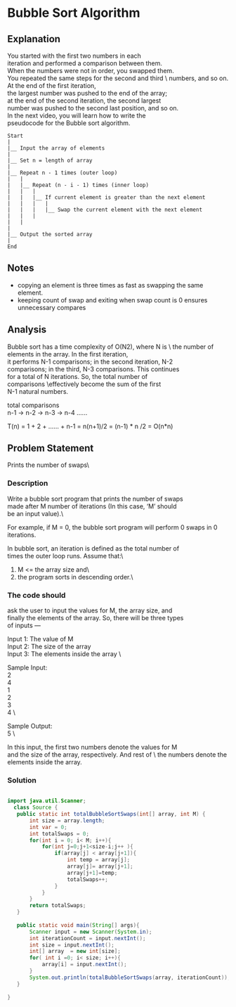 # Bubble Sort Algorithm

## Explanation

You started with the first two numbers in each \
iteration and performed a comparison between them. \
When the numbers were not in order, you swapped them. \
You repeated the same steps for the second and third \ 
numbers, and so on. At the end of the first iteration, \
the largest number was pushed to the end of the array; \
at the end of the second iteration, the second largest \
number was pushed to the second last position, and so on. \
In the next video, you will learn how to write the \
pseudocode for the Bubble sort algorithm.

```flow
Start
|
|__ Input the array of elements
|
|__ Set n = length of array
|
|__ Repeat n - 1 times (outer loop)
|   |
|   |__ Repeat (n - i - 1) times (inner loop)
|   |   |
|   |   |__ If current element is greater than the next element
|   |   |   |
|   |   |   |__ Swap the current element with the next element
|   |   |
|   |
|
|__ Output the sorted array
|
End
```

## Notes

- copying an element is three times as fast as swapping the same element.
- keeping count of swap and exiting when swap count is 0 ensures unnecessary compares

## Analysis

Bubble sort has a time complexity of O(N2), where N is \ 
the number of elements in the array. In the first iteration,\
it performs N-1 comparisons; in the second iteration, N-2 \
comparisons; in the third, N-3 comparisons. This continues \
for a total of N iterations. So, the total number of \
comparisons \effectively become the sum of the first \
N-1 natural numbers.

total comparisons\
n-1 -> n-2 -> n-3 -> n-4 ......

T(n) = 1 + 2 + ...... + n-1
     = n(n+1)/2
     = (n-1) * n /2
     = O(n*n)

## Problem Statement

Prints the number of swaps\

### Description

Write a bubble sort program that prints the number of swaps \
made after M number of iterations (In this case, ‘M’ should \
be an input value).\

For example, if M = 0, the bubble sort program will perform 0 swaps in 0 iterations.

In bubble sort, an iteration is defined as the total number of \
times the outer loop runs. Assume that:\
1) M <= the array size and\
2) the program sorts in descending order.\

### The code should

ask the user to input the values for M, the array size, and \
finally the elements of the array. So, there will be three types\
of inputs — 

Input 1: The value of M \
Input 2: The size of the array \
Input 3: The elements inside the array \

Sample Input: \
2 \
4 \
1 \
2 \
3 \
4 \

Sample Output: \
5 \

In this input, the first two numbers denote the values for M \
and  the size of the array, respectively. And rest of \ 
the numbers denote the elements inside the array. 

### Solution

```java

import java.util.Scanner;
  class Source {
   public static int totalBubbleSortSwaps(int[] array, int M) {
       int size = array.length;
       int var = 0;
       int totalSwaps = 0;
       for(int i = 0; i< M; i++){
           for(int j=0;j+1<size-i;j++ ){
               if(array[j] < array[j+1]){
                   int temp = array[j];
                   array[j]= array[j+1];
                   array[j+1]=temp;
                   totalSwaps++;
               }
           }
       }
       return totalSwaps;
   }
   
   public static void main(String[] args){
       Scanner input = new Scanner(System.in);
       int iterationCount = input.nextInt();
       int size = input.nextInt();
       int[] array  = new int[size];
       for( int i =0; i< size; i++){
           array[i] = input.nextInt();
       }
       System.out.println(totalBubbleSortSwaps(array, iterationCount));
   }
   
}

```

